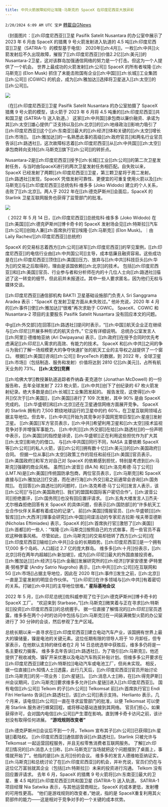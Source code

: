 ```yaml
---
title: 中共火箭故障如何让埃隆·马斯克的 SpaceX 在印度尼西亚大放异彩
---
```

`2/20/2024 6:09 AM UTC 宝尹` [轉載自GNews](https://gnews.org/articles/2324632)

（封面图片：[[zh:印度尼西亚]]卫星 Pasifik Satelit Nusantara 的办公室中展示了 2023 年 6 月由 SpaceX 的猎鹰 9 号火箭发射进入轨道的 4.5 吨[[zh:印度尼西亚]]卫星（SATRIA-1）的模型基于电信）
 2020年[[zh:4月]]，一枚[[zh:中共]]火箭发射后不久出现故障，摧毁了[[zh:印度尼西亚]]价值2.2亿[[zh:美元]]的Nusantara-2卫星，这对该群岛加强通信网络的努力是一个打击。但这为一个人提供了一个机会。
世界上最成功的火箭发射[[zh:公司]] SpaceX 的所有者埃隆·[[zh:马斯克]] (Elon Musk) 抓住了未能击败国有企业[[zh:中国]][[zh:长城]]工业集团[[zh:公司]] (CGWIC) 的机会，成为[[zh:雅加达]]选择将卫星送入[[zh:太空]]的[[zh:公司]]。

![](https://i.imgur.com/G0aTwuA.jpeg)

（在[[zh:印度尼西亚]]卫星 Pasifik Satelit Nusantara 的办公室拍摄了 SpaceX 猎鹰 9 号火箭的模型，该火箭于 2023 年 6 月将 4.5 吨重的[[zh:印度尼西亚]]共和国卫星 (SATRIA-1) 送入轨道。）
这家[[zh:中共国]]承包商以廉价融资、承诺为其[[zh:太空]]雄心提供广泛支持以及[[zh:北京]]的[[zh:地缘政治]]影响力吸引了[[zh:印度尼西亚]]这个[[zh:东南亚]]最大的[[zh:经济]]体和关键的[[zh:太空]]增长[[zh:市场]]。
[[zh:雅加达]]的一名熟悉此事的高级[[zh:政府官员]]和两名行业官员告诉[[zh:路透社]]，这次故障标志着[[zh:印度尼西亚]]从[[zh:中共国]][[zh:太空]]承包商转向支持[[zh:马斯克]]旗下[[zh:公司]]的转折点。

Nusantara-2是[[zh:印度尼西亚]]授予[[zh:长城]]工业[[zh:公司]]的第二次卫星发射任务，与当时由SpaceX进行的两次卫星发射任务相匹配。自失败以来，SpaceX 已经发射了两颗[[zh:印度尼西亚]]卫星，第三颗卫星将于周二发射。
[[zh:路透社]]发现，SpaceX 凭借发射可靠性、更便宜的可重复使用火箭以及[[zh:马斯克]]与[[zh:印度尼西亚]]总统佐科·维多多 (Joko Widodo) 建立的个人关系，击败了[[zh:北京]]。两人于 2022 年在[[zh:德克萨斯州]]会面后，SpaceX 的 Starlink 卫星互联网服务也获得了监管部门的批准。

![](https://i.imgur.com/kX4y4tF.jpeg)

（ 2022 年 5 月 14 日，[[zh:印度尼西亚]]总统佐科·维多多 (Joko Widodo) 在[[zh:美国]][[zh:德克萨斯州]]博卡奇卡的 SpaceX 发射场会见[[zh:特斯拉]]汽车[[zh:公司]]创始人兼[[zh:首席执行官]]埃隆·[[zh:马斯克]] (Elon Musk)。｜由 Laily Rachev/[[zh:印度尼西亚]]总统府）

SpaceX 的交易标志着西方[[zh:公司]]进军[[zh:印度尼西亚]]的罕见案例，[[zh:印度尼西亚]]的电信行业由[[zh:中共国公司]]主导，成本低廉且融资容易。这些成功是在[[zh:印度尼西亚]]顶住[[zh:美国]]压力、放弃与[[zh:中共]]科技巨头[[zh:华为]]的交易之后取得的，理由是该国依赖[[zh:北京]]的技术。
包括[[zh:印度尼西亚]]和[[zh:美国]]官员、行业参与者和分析师在内的十几位人士向[[zh:路透社]]描述了这一转变的细节，但此前并未报道过。其中一些人要求匿名，因为他们无权与媒体交谈。

[[zh:印度尼西亚]]通信部机构 BAKTI 卫星基础设施部门负责人 Sri Sanggrama Aradea 表示：“SpaceX 在发射卫星方面从未失败过。”
他补充说，2020 年 4 月的[[zh:事件]]使[[zh:雅加达]]“很难”再次求助于 CGWIC。
SpaceX、CGWIC 和 Nusantara-2 项目的主要股东 Pasifik Satelit Nusantara 没有回应本文的问题。

中g[[zh:外交部]]在回答[[zh:路透社]]提问时表示，“[[zh:中国]]航天企业正在继续与[[zh:印尼]]开展多种形式的航天合作。” 它没有详细说明。
总统办公室发言人[[zh:阿里]]·德维帕亚纳 (Ari Dwipayana) 表示，[[zh:政府]]在授予合同时优先考虑满足[[zh:印尼]]人需求的高效、有能力的技术。
SpaceX 和[[zh:中共]]之间的争斗为我们了解一场规模更大的争夺快速扩张的航天工业的主导权之战提供了一个窗口。
根据[[zh:美国]]咨询[[zh:公司]] BryceTech 的数据，到 2022 年，全球卫星[[zh:市场]]（包括制造、服务和发射）价值将达到 2810 亿[[zh:美元]]，占所有航天业务的 73%。
**[[zh:太空]]竞赛**

[[zh:哈佛大学]]教授兼轨道追踪者乔纳森·麦克道尔 (Jonathan McDowell) 的一份报告称，去年全球发射了 223 枚火箭，[[zh:中共]]创下了创纪录的 67 枚火箭发射纪录。绝大多数是由[[zh:长城]]工业集团发起的。
报告发现，这使得[[zh:中共]]仅次于[[zh:美国]]，[[zh:美国]]进行了 109 次发射，其中 90% 是由 SpaceX 完成的。
[[zh:华盛顿]]和[[zh:北京]]还在卫星通信网络方面展开竞争。
SpaceX 的 Starlink 拥有约 7,500 颗绕地球运行的卫星中的约 60%，在卫星互联网领域占据主导地位。但去年，[[zh:中共]]开始为其竞争对手国网宽带巨型[[zh:星座]]发射卫星。
[[zh:美国]]军方官员表示，[[zh:中共]]希望利用卫星和[[zh:太空]]技术监视竞争对手并增强军事能力。
[[zh:中共]][[zh:外交部]]在给[[zh:路透社]]的一份声明中表示，[[zh:美国]]的指控是诽谤，[[zh:华盛顿]]正在利用这些担忧作为扩大其[[zh:太空]]影响力的借口。
与[[zh:中共国]]同行不同，NASA 主要依赖 SpaceX 等[[zh:公司]]的私人火箭，该[[zh:公司]]拥有数十亿[[zh:美元]]的[[zh:美国政府]]合同。
但据一位从事[[zh:太空]]政策工作的现任和前任[[zh:美国]]官员表示，[[zh:美国政府]]和军方对自己对 SpaceX 的依赖感到担忧，特别是考虑到[[zh:马斯克]]强硬的商业风格。
虽然[[zh:波音]] (BA.N) 和[[zh:洛克希德·马丁公司]] (LMT.N)是[[zh:美国]]传统国防承包商，两位官员表示，[[zh:马斯克]]和 SpaceX 直接与[[zh:雅加达]]打交道，而在进行海[[zh:外交]]易之前通常会咨询[[zh:国务院]]。
在回答[[zh:路透社]]的问题时，[[zh:洛克希德·马丁公司]]发言人表示，该[[zh:公司]]“与[[zh:美国政府]]、我们的盟国和国际客户密切合作”。[[zh:波音公司]]拒绝置评，[[zh:国务院]]也没有回应置评请求。
[[zh:五角大楼发言人]]杰夫·尤尔根森拒绝回答有关 SpaceX 的具体问题，但表示[[zh:国防部]]的“许多航天工业合作伙伴关系都有着成功的记录”。
前[[zh:美国]]情报官员、[[zh:华盛顿]][[zh:智库]][[zh:大西洋]]理事会研究[[zh:中国]]间谍活动的专家尼古拉斯·埃夫蒂亚德斯 (Nicholas Eftimiades) 表示，SpaceX 的[[zh:首席执行官]]激怒了[[zh:美国]][[zh:首都]]的一些人：“埃隆·[[zh:马斯克]]按照自己的方式做事，而一些官员不喜欢这种做事风格。
尽管如此，[[zh:马斯克]]的交易却扭转了西方[[zh:公司]]在[[zh:印度尼西亚]]输给[[zh:中共]]企业的长期趋势。[[zh:印度尼西亚]]是一个拥有 17,000 多个岛屿、人口超过 2.7 亿的庞大群岛。
维多多[[zh:十月]]份表示，[[zh:北京]]将在两年内超越[[zh:新加坡]]，成为[[zh:印尼]]最大的外国直接投资者。
[[zh:雅加达]][[zh:经济]]与[[zh:金融]]发展研究所的[[zh:经济]]学家安德里·萨特里奥·努格罗霍 (Andry Satrio Nugroho) 表示，[[zh:中共]][[zh:公司]]在互联网和 5G [[zh:市场]]占据主导地位，因此在 2020 年[[zh:事件]]发生之前，[[zh:北京]]一直是卫星发射的明显合作伙伴。
“[[zh:印尼]]在许多领域与[[zh:中共]]有着密切的关系。打破[[zh:中共]]的主导地位很难。”
**星际基地会议**

2022 年 5 月，[[zh:印尼总统]]佐科威参观了位于[[zh:德克萨斯州]]博卡奇卡的 SpaceX 工厂。
“欢迎来到 Starbase，”[[zh:马斯克]]微笑着与正在寻求[[zh:特斯拉]]投资[[zh:印度尼西亚]]的总统握手。
据一位直接了解情况的[[zh:印尼]]官员透露，维多多在两个小时的访问中包括与[[zh:马斯克]]在一间装满微型火箭的办公室进行了 30 分钟的会谈，然后参观了生产区域。

总统长期以来一直寻求在[[zh:印度尼西亚]]建立电动汽车产业，该国拥有世界上最大的镍储量，镍是电池的关键元素。这位任期有限的领导人将于 10 月卸任，但专家表示，在他默认支持的继任者在2 月 14 日总统选举中获胜后，维多多仍将是一名主要权力掮客。
维多多去年告诉[[zh:路透社]]，为了吸引[[zh:马斯克]]，他还提供了税收减免、镍矿开采优惠以及电动汽车购买补贴计划。但维多多公开要求在[[zh:印度尼西亚]]建立[[zh:特斯拉]]电动汽车或电池工厂，但尚未实现。
相反，据一位直接[[zh:知情人士]]透露，此行几天后，[[zh:印度尼西亚]]官员开始讨论[[zh:马斯克]]的另一项业务：[[zh:星链]]。
[[zh:消息人士]]称，在[[zh:得克萨斯]]州会议期间，[[zh:马斯克]]要求维多多允许[[zh:星链]]进入[[zh:印度尼西亚]]。
国有电信[[zh:公司]] Telkom 的子[[zh:公司]] Telkomsat 前[[zh:首席执行官]] Endi Fitri Herlianto 告诉[[zh:路透社]]，该[[zh:公司]]表示支持。
Herlianto 表示，几个月来，该电信[[zh:公司]]一直在寻求监管部门的批准，以便 Telkomsat 可以使用 Starlink 服务进行蜂窝回程，或将移动基站连接到其网络。
官员们担心，如果获得许可，会对国内电信[[zh:公司]]产生潜在影响。直到博卡奇卡访问之前，该计划没有取得任何进展。
**“游戏规则改变者”**

[[zh:德克萨斯州]]会议后不到一个月，Telkom 宣布其子[[zh:公司]]已获得[[zh:星链]]着陆权。
[[zh:印度尼西亚]]通信部告诉[[zh:路透社]]，Starlink 只被允许与 Telkomsat 一起运营回程服务，并且无权零售消费者互联网服务。
了解[[zh:印尼]]情况的[[zh:消息人士]]称，[[zh:马斯克]]“当场就把这个问题摆到了桌面上，事情就开始了”。他指的是[[zh:五月]]份的会议。
维多多的发言人德维帕亚纳证实，[[zh:马斯克]]和总统讨论了在[[zh:印度尼西亚]]的机会，并补充说，官员们仍在与这位亿万富翁就其企业（包括[[zh:特斯拉]]）未来的投资进行沟通。
Telkom 没有回应置评请求。
去年 6 月，SpaceX 的猎鹰 9 号火箭将[[zh:东南亚]]最大的卫星、重 4.5 吨的[[zh:印度尼西亚]]共和国卫星 (SATRIA-1) 送入轨道。
SATRIA-1 项目经理 Nia Satwika 表示，与其他运营商相比，SpaceX 的成本更低，发射槽的可用性更高。
“他们是游戏规则的改变者，”她说，指的是 SpaceX重复利用其火箭部件的能力——这是相对于竞争对手的一个关键的成本优势。






